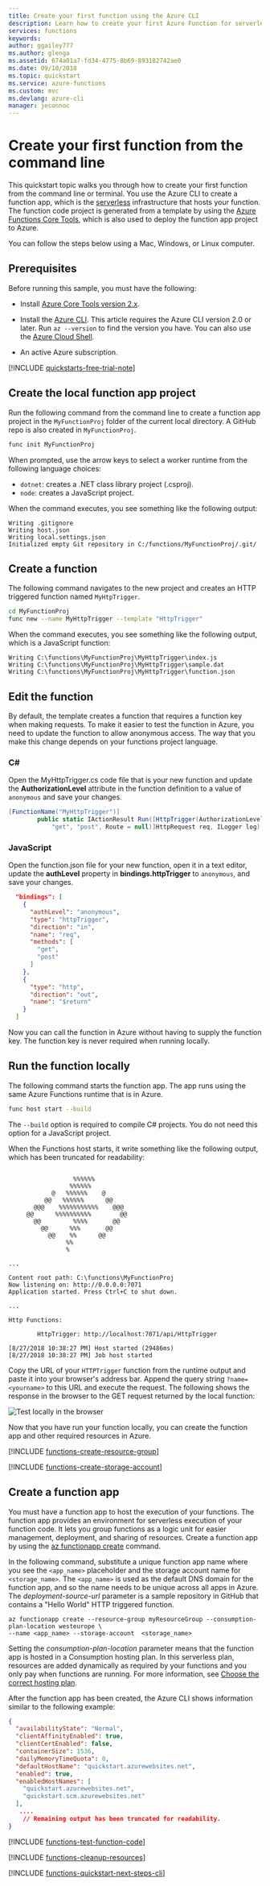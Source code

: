 ```yaml
---
title: Create your first function using the Azure CLI
description: Learn how to create your first Azure Function for serverless execution using the Azure CLI and Azure Functions Core Tools.
services: functions 
keywords: 
author: ggailey777
ms.author: glenga
ms.assetid: 674a01a7-fd34-4775-8b69-893182742ae0
ms.date: 09/10/2018
ms.topic: quickstart
ms.service: azure-functions
ms.custom: mvc
ms.devlang: azure-cli
manager: jeconnoc
---
```


# Create your first function from the command line

This quickstart topic walks you through how to create your first function from the command line or terminal. You use the Azure CLI to create a function app, which is the [serverless](https://azure.microsoft.com/overview/serverless-computing/) infrastructure that hosts your function. The function code project is generated from a template by using the [Azure Functions Core Tools](functions-run-local.md), which is also used to deploy the function app project to Azure.

You can follow the steps below using a Mac, Windows, or Linux computer.

## Prerequisites

Before running this sample, you must have the following:

+ Install [Azure Core Tools version 2.x](functions-run-local.md#v2).

+ Install the [Azure CLI](https://docs.microsoft.com/cli/azure/install-azure-cli?view=azure-cli-latest). This article requires the Azure CLI version 2.0 or later. Run `az --version` to find the version you have. You can also use the [Azure Cloud Shell](https://shell.azure.com/bash).

+ An active Azure subscription.

[!INCLUDE [quickstarts-free-trial-note](../../includes/quickstarts-free-trial-note.md)]

## Create the local function app project

Run the following command from the command line to create a function app project in the `MyFunctionProj` folder of the current local directory. A GitHub repo is also created in `MyFunctionProj`.

```bash
func init MyFunctionProj
```

When prompted, use the arrow keys to select a worker runtime from the following language choices:

+ `dotnet`: creates a .NET class library project (.csproj).
+ `node`: creates a JavaScript project.

When the command executes, you see something like the following output:

```output
Writing .gitignore
Writing host.json
Writing local.settings.json
Initialized empty Git repository in C:/functions/MyFunctionProj/.git/
```

## Create a function

The following command navigates to the new project and creates an HTTP triggered function named `MyHtpTrigger`.

```bash
cd MyFunctionProj
func new --name MyHttpTrigger --template "HttpTrigger"
```

When the command executes, you see something like the following output, which is a JavaScript function:

```output
Writing C:\functions\MyFunctionProj\MyHttpTrigger\index.js
Writing C:\functions\MyFunctionProj\MyHttpTrigger\sample.dat
Writing C:\functions\MyFunctionProj\MyHttpTrigger\function.json
```

## Edit the function

By default, the template creates a function that requires a function key when making requests. To make it easier to test the function in Azure, you need to update the function to allow anonymous access. The way that you make this change depends on your functions project language.

### C\#

Open the MyHttpTrigger.cs code file that is your new function and update the **AuthorizationLevel** attribute in the function definition to a value of `anonymous` and save your changes.

```csharp
[FunctionName("MyHttpTrigger")]
        public static IActionResult Run([HttpTrigger(AuthorizationLevel.Anonymous, 
            "get", "post", Route = null)]HttpRequest req, ILogger log)
```

### JavaScript

Open the function.json file for your new function, open it in a text editor, update the **authLevel** property in **bindings.httpTrigger** to `anonymous`, and save your changes.

```json
  "bindings": [
    {
      "authLevel": "anonymous",
      "type": "httpTrigger",
      "direction": "in",
      "name": "req",
      "methods": [
        "get",
        "post"
      ]
    },
    {
      "type": "http",
      "direction": "out",
      "name": "$return"
    }
  ]
```

Now you can call the function in Azure without having to supply the function key. The function key is never required when running locally.

## Run the function locally

The following command starts the function app. The app runs using the same Azure Functions runtime that is in Azure.

```bash
func host start --build
```

The `--build` option is required to compile C# projects. You do not need this option for a JavaScript project.

When the Functions host starts, it write something like the following output, which has been truncated for readability:

```output

                  %%%%%%
                 %%%%%%
            @   %%%%%%    @
          @@   %%%%%%      @@
       @@@    %%%%%%%%%%%    @@@
     @@      %%%%%%%%%%        @@
       @@         %%%%       @@
         @@      %%%       @@
           @@    %%      @@
                %%
                %

...

Content root path: C:\functions\MyFunctionProj
Now listening on: http://0.0.0.0:7071
Application started. Press Ctrl+C to shut down.

...

Http Functions:

        HttpTrigger: http://localhost:7071/api/HttpTrigger

[8/27/2018 10:38:27 PM] Host started (29486ms)
[8/27/2018 10:38:27 PM] Job host started
```

Copy the URL of your `HTTPTrigger` function from the runtime output and paste it into your browser's address bar. Append the query string `?name=<yourname>` to this URL and execute the request. The following shows the response in the browser to the GET request returned by the local function:

![Test locally in the browser](./media/functions-create-first-azure-function-azure-cli/functions-test-local-browser.png)

Now that you have run your function locally, you can create the function app and other required resources in Azure.

[!INCLUDE [functions-create-resource-group](../../includes/functions-create-resource-group.md)]

[!INCLUDE [functions-create-storage-account](../../includes/functions-create-storage-account.md)]

## Create a function app

You must have a function app to host the execution of your functions. The function app provides an environment for serverless execution of your function code. It lets you group functions as a logic unit for easier management, deployment, and sharing of resources. Create a function app by using the [az functionapp create](/cli/azure/functionapp#az-functionapp-create) command. 

In the following command, substitute a unique function app name where you see the `<app_name>` placeholder and the storage account name for  `<storage_name>`. The `<app_name>` is used as the default DNS domain for the function app, and so the name needs to be unique across all apps in Azure. The _deployment-source-url_ parameter is a sample repository in GitHub that contains a "Hello World" HTTP triggered function.

```azurecli-interactive
az functionapp create --resource-group myResourceGroup --consumption-plan-location westeurope \
--name <app_name> --storage-account  <storage_name>  
```

Setting the _consumption-plan-location_ parameter means that the function app is hosted in a Consumption hosting plan. In this serverless plan, resources are added dynamically as required by your functions and you only pay when functions are running. For more information, see [Choose the correct hosting plan](functions-scale.md).

After the function app has been created, the Azure CLI shows information similar to the following example:

```json
{
  "availabilityState": "Normal",
  "clientAffinityEnabled": true,
  "clientCertEnabled": false,
  "containerSize": 1536,
  "dailyMemoryTimeQuota": 0,
  "defaultHostName": "quickstart.azurewebsites.net",
  "enabled": true,
  "enabledHostNames": [
    "quickstart.azurewebsites.net",
    "quickstart.scm.azurewebsites.net"
  ],
   ....
    // Remaining output has been truncated for readability.
}
```

[!INCLUDE [functions-test-function-code](../../includes/functions-test-function-code.md)]

[!INCLUDE [functions-cleanup-resources](../../includes/functions-cleanup-resources.md)]

[!INCLUDE [functions-quickstart-next-steps-cli](../../includes/functions-quickstart-next-steps-cli.md)]
